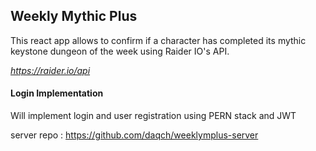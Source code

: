 ##  Weekly Mythic Plus

This react app allows to confirm if a character has completed its mythic keystone dungeon of the week using Raider IO's API.

*https://raider.io/api* 

####  Login Implementation

Will implement login and user registration using PERN stack and JWT

server repo : https://github.com/daqch/weeklymplus-server
